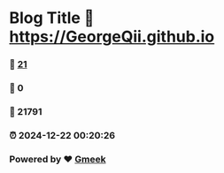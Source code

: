 # Blog Title :link: https://GeorgeQii.github.io 
### :page_facing_up: [21](https://GeorgeQii.github.io/tag.html) 
### :speech_balloon: 0 
### :hibiscus: 21791 
### :alarm_clock: 2024-12-22 00:20:26 
### Powered by :heart: [Gmeek](https://github.com/Meekdai/Gmeek)
